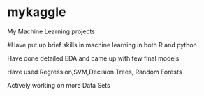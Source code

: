 # mykaggle
My Machine Learning projects

#Have put up brief skills in machine learning in both R and python

Have done detailed EDA and came up with few final models

Have used Regression,SVM,Decision Trees, Random Forests

Actively working on more Data Sets
